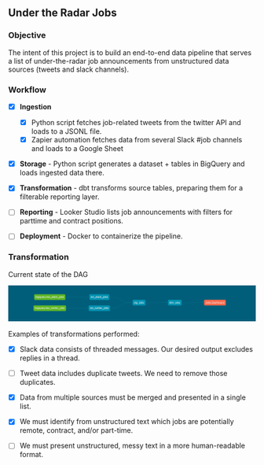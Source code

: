 ## Under the Radar Jobs


### Objective

The intent of this project is to build an end-to-end data pipeline that serves a list of under-the-radar job announcements from unstructured data sources (tweets and slack channels).


### Workflow

- [x] **Ingestion** 
    - [x] Python script fetches job-related tweets from the twitter API and loads to a JSONL file.
    - [x] Zapier automation fetches data from several Slack #job channels and loads to a Google Sheet
- [x] **Storage** - Python script generates a dataset + tables in BigQuery and loads ingested data there.
- [x] **Transformation** - dbt transforms source tables, preparing them for a filterable reporting layer.
- [ ] **Reporting** - Looker Studio lists job announcements with filters for parttime and contract positions.
- [ ] **Deployment** - Docker to containerize the pipeline.


### Transformation


Current state of the DAG

![Image](img/dag.png)


Examples of transformations performed:
- [x] Slack data consists of threaded messages. Our desired output excludes replies in a thread.
- [ ] Tweet data includes duplicate tweets. We need to remove those duplicates.
- [x] Data from multiple sources must be merged and presented in a single list.
- [x] We must identify from unstructured text which jobs are potentially remote, contract, and/or part-time.
- [ ] We must present unstructured, messy text in a more human-readable format.



